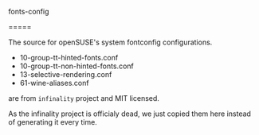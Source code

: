 fonts-config

=====

The source for openSUSE's system fontconfig configurations.

* 10-group-tt-hinted-fonts.conf
* 10-group-tt-non-hinted-fonts.conf
* 13-selective-rendering.conf
* 61-wine-aliases.conf

are from `infinality` project and MIT licensed. 

As the infinality project is officialy dead, we just copied them here
instead of generating it every time.

  
